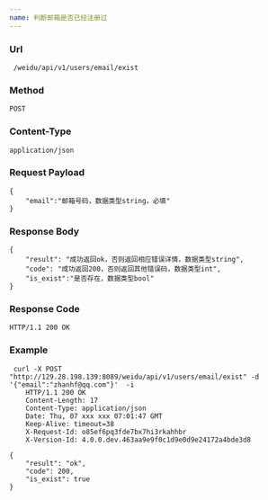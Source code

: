 ```yaml
---
name: 判断邮箱是否已经注册过
---
```

    
### Url
     /weidu/api/v1/users/email/exist
    
### Method
    POST

### Content-Type
    application/json      

### Request Payload
    {
        "email":"邮箱号码，数据类型string，必填"
    }

### Response Body
    {
        "result": "成功返回ok，否则返回相应错误详情，数据类型string",
        "code": "成功返回200，否则返回其他错误码，数据类型int",
        "is_exist":"是否存在，数据类型bool"
    }
    
### Response Code
    HTTP/1.1 200 OK

### Example
     curl -X POST "http://129.28.198.139:8089/weidu/api/v1/users/email/exist" -d '{"email":"zhanhf@qq.com"}'  -i
        HTTP/1.1 200 OK
        Content-Length: 17
        Content-Type: application/json
        Date: Thu, 07 xxx xxx 07:01:47 GMT
        Keep-Alive: timeout=38
        X-Request-Id: o85ef6pq3fde7bx7hi3rkahhbr
        X-Version-Id: 4.0.0.dev.463aa9e9f0c1d9e0d9e24172a4bde3d8

    {
        "result": "ok",
        "code": 200,
        "is_exist": true
    }
